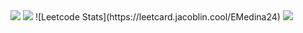 <img src="https://github-profile-trophy.vercel.app/?username=emedina24&theme=tokyonight&count_private=true&include_all_commits"/>
<img src="https://github-readme-stats.vercel.app/api?username=emedina24&count_private=true&show_icons=true&theme=tokyonight&hide=stars,contribs"/>
![Leetcode Stats](https://leetcard.jacoblin.cool/EMedina24)
<img src="https://github-readme-stats.vercel.app/api/top-langs/?username=anuraghazra&hide=php,html&theme=tokyonight"/>
